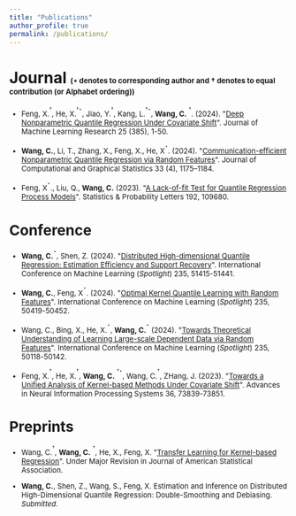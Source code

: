 ```yaml
---
title: "Publications"
author_profile: true
permalink: /publications/
---
```



# Journal <font size=2>($\star$ denotes to corresponding author and $\dagger$ denotes to equal contribution (or Alphabet ordering))<font>

- Feng, X.<sup>$^\dagger$</sup>, He, X.<sup>$^\dagger$</sup><sup>$^\star$</sup>, Jiao, Y.<sup>$^\dagger$</sup>, Kang, L.<sup>$^\dagger$</sup><sup>$^\star$</sup>, <strong>Wang, C.</strong> <sup>$^\dagger$</sup>. (2024). "[Deep Nonparametric Quantile Regression Under Covariate Shift](https://www.jmlr.org/papers/volume25/24-0906/24-0906.pdf)". Journal of Machine Learning Research 25 (385), 1-50.

- <strong>Wang, C.</strong>, Li, T., Zhang, X., Feng, X., He, X<sup>$^\star$</sup>. (2024). "[Communication-efficient Nonparametric Quantile Regression via Random Features](https://www.tandfonline.com/doi/full/10.1080/10618600.2024.2308798)". Journal of Computational and Graphical Statistics 33 (4), 1175–1184.

- Feng, X<sup>$^\star$</sup>., Liu, Q., <strong>Wang, C.</strong> (2023). "[A Lack-of-fit Test for Quantile Regression Process Models](https://www.sciencedirect.com/science/article/pii/S0167715222001936)".  Statistics \& Probability Letters 192, 109680.



# Conference

- <strong>Wang, C.</strong><sup>$^\star$</sup>, Shen, Z. (2024). "[Distributed High-dimensional Quantile Regression: Estimation Efficiency and Support Recovery](https://openreview.net/pdf?id=PDUQRBPkks)". International Conference on Machine Learning (*Spotlight*) 235, 51415-51441.

- <strong>Wang, C.</strong>, Feng, X<sup>$^\star$</sup>. (2024). "[Optimal Kernel Quantile Learning with Random Features](https://openreview.net/pdf?id=KOW9ncAiRo)". International Conference on Machine Learning (*Spotlight*) 235, 50419-50452. 

- Wang, C., Bing, X., He, X.<sup>$^\star$</sup>, <strong>Wang, C.</strong><sup>$^\star$</sup> (2024). "[Towards Theoretical Understanding of Learning Large-scale Dependent Data via Random Features](https://openreview.net/pdf?id=eY4jrFe6Qc)". International Conference on Machine Learning (*Spotlight*) 235, 50118-50142.

- Feng, X.<sup>$^\dagger$</sup>, He, X.<sup>$^\dagger$</sup>, <strong>Wang, C.</strong> <sup>$^\dagger$</sup><sup>$^\star$</sup>, Wang, C.<sup>$^\dagger$</sup>, ZHang, J. (2023). "[Towards a Unified Analysis of Kernel-based Methods Under Covariate Shift](https://openreview.net/pdf?id=yIcCkMUCtL)". Advances in Neural Information Processing Systems 36, 73839-73851.




# Preprints

- Wang, C.<sup>$^\dagger$</sup>,  <strong>Wang, C.</strong> <sup>$^\dagger$</sup>, He, X.,  Feng, X. "[Transfer Learning for Kernel-based Regression](https://arxiv.org/pdf/2310.13966)". Under Major Revision in  Journal of American Statistical Association.

-  <strong>Wang, C.</strong>, Shen, Z., Wang, S., Feng, X. Estimation and Inference on Distributed High-Dimensional Quantile Regression: Double-Smoothing and Debiasing. *Submitted*.












